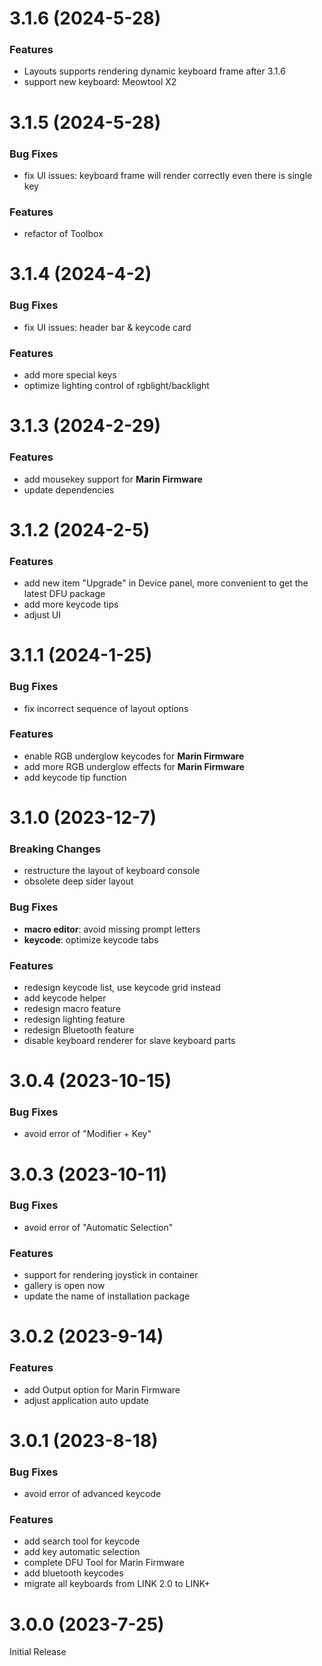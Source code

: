 # 3.1.6 (2024-5-28)

### Features
- Layouts supports rendering dynamic keyboard frame after 3.1.6
- support new keyboard: Meowtool X2


# 3.1.5 (2024-5-28)

### Bug Fixes
- fix UI issues: keyboard frame will render correctly even there is single key
  
### Features
- refactor of Toolbox 


# 3.1.4 (2024-4-2)

### Bug Fixes
- fix UI issues: header bar & keycode card
  
### Features
- add more special keys
- optimize lighting control of rgblight/backlight


# 3.1.3 (2024-2-29)

### Features
- add mousekey support for **Marin Firmware**
- update dependencies


# 3.1.2 (2024-2-5)

### Features
- add new item "Upgrade" in Device panel, more convenient to get the latest DFU package
- add more keycode tips
- adjust UI


# 3.1.1 (2024-1-25)

### Bug Fixes
- fix incorrect sequence of layout options

### Features
- enable RGB underglow keycodes for **Marin Firmware**
- add more RGB underglow effects for **Marin Firmware**
- add keycode tip function


# 3.1.0 (2023-12-7)

### Breaking Changes
- restructure the layout of keyboard console
- obsolete deep sider layout

### Bug Fixes
- **macro editor**: avoid missing prompt letters
- **keycode**: optimize keycode tabs

### Features
- redesign keycode list, use keycode grid instead
- add keycode helper
- redesign macro feature
- redesign lighting feature
- redesign Bluetooth feature
- disable keyboard renderer for slave keyboard parts


# 3.0.4 (2023-10-15)

### Bug Fixes
- avoid error of "Modifier + Key" 


# 3.0.3 (2023-10-11)

### Bug Fixes
- avoid error of "Automatic Selection"

### Features
- support for rendering joystick in container
- gallery is open now
- update the name of installation package

# 3.0.2 (2023-9-14)

### Features
- add Output option for Marin Firmware
- adjust application auto update

# 3.0.1 (2023-8-18)

### Bug Fixes
- avoid error of advanced keycode

### Features
- add search tool for keycode
- add key automatic selection
- complete DFU Tool for Marin Firmware
- add bluetooth keycodes
- migrate all keyboards from LINK 2.0 to LINK+

# 3.0.0 (2023-7-25)

Initial Release
